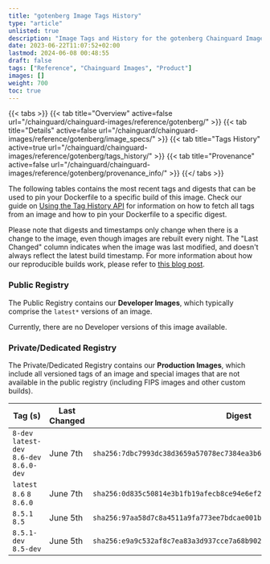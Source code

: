 ```yaml
---
title: "gotenberg Image Tags History"
type: "article"
unlisted: true
description: "Image Tags and History for the gotenberg Chainguard Image"
date: 2023-06-22T11:07:52+02:00
lastmod: 2024-06-08 00:48:55
draft: false
tags: ["Reference", "Chainguard Images", "Product"]
images: []
weight: 700
toc: true
---
```


{{< tabs >}}
{{< tab title="Overview" active=false url="/chainguard/chainguard-images/reference/gotenberg/" >}}
{{< tab title="Details" active=false url="/chainguard/chainguard-images/reference/gotenberg/image_specs/" >}}
{{< tab title="Tags History" active=true url="/chainguard/chainguard-images/reference/gotenberg/tags_history/" >}}
{{< tab title="Provenance" active=false url="/chainguard/chainguard-images/reference/gotenberg/provenance_info/" >}}
{{</ tabs >}}

The following tables contains the most recent tags and digests that can be used to pin your Dockerfile to a specific build of this image. Check our guide on [Using the Tag History API](/chainguard/chainguard-images/using-the-tag-history-api/) for information on how to fetch all tags from an image and how to pin your Dockerfile to a specific digest.

Please note that digests and timestamps only change when there is a change to the image, even though images are rebuilt every night. The "Last Changed" column indicates when the image was last modified, and doesn't always reflect the latest build timestamp. For more information about how our reproducible builds work, please refer to [this blog post](https://www.chainguard.dev/unchained/reproducing-chainguards-reproducible-image-builds).

### Public Registry
The Public Registry contains our **Developer Images**, which typically comprise the `latest*` versions of an image.

Currently, there are no Developer versions of this image available.

### Private/Dedicated Registry
The Private/Dedicated Registry contains our **Production Images**, which include all versioned tags of an image and special images that are not available in the public registry (including FIPS images and other custom builds).

| Tag (s)                                     | Last Changed | Digest                                                                    |
|---------------------------------------------|--------------|---------------------------------------------------------------------------|
|  `8-dev` `latest-dev` `8.6-dev` `8.6.0-dev` | June 7th     | `sha256:7dbc7993dc38d3659a57078ec7384ea3b6300d6320a056cda8707825d09d95d3` |
|  `latest` `8.6` `8` `8.6.0`                 | June 7th     | `sha256:0d835c50814e3b1fb19afecb8ce94e6ef2316473860acaa23720b2c0baa42a06` |
|  `8.5.1` `8.5`                              | June 5th     | `sha256:97aa58d7c8a4511a9fa773ee7bdcae001bba9c134c9cbb2f722956afee6f0954` |
|  `8.5.1-dev` `8.5-dev`                      | June 5th     | `sha256:e9a9c532af8c7ea83a3d937cce7a68b9022a33b5647538af99fb8ec7c2c36f67` |

